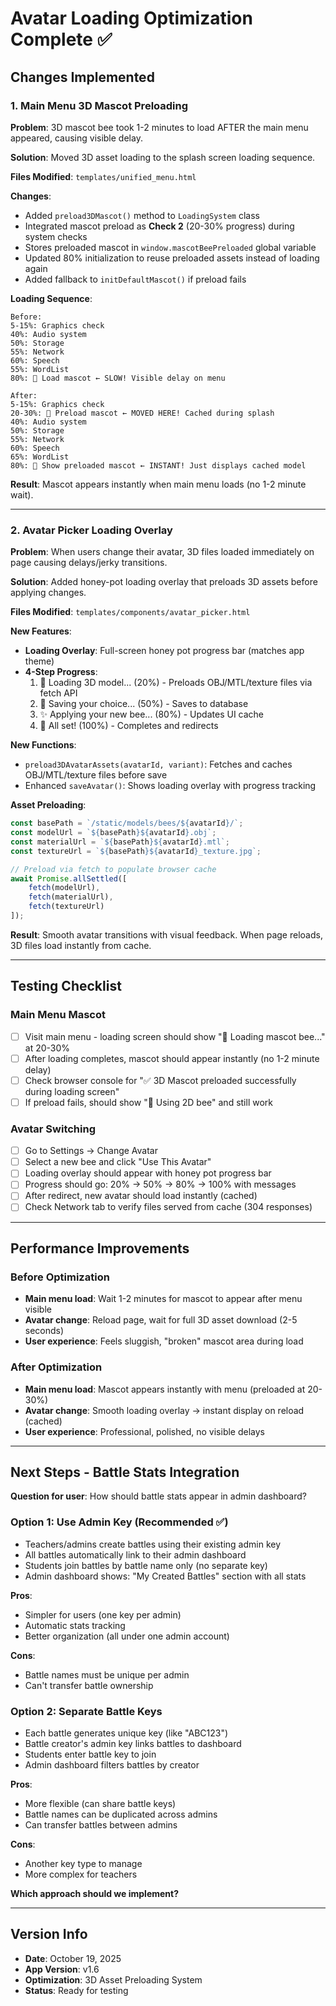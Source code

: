 # Avatar Loading Optimization Complete ✅

## Changes Implemented

### 1. Main Menu 3D Mascot Preloading
**Problem**: 3D mascot bee took 1-2 minutes to load AFTER the main menu appeared, causing visible delay.

**Solution**: Moved 3D asset loading to the splash screen loading sequence.

**Files Modified**: `templates/unified_menu.html`

**Changes**:
- Added `preload3DMascot()` method to `LoadingSystem` class
- Integrated mascot preload as **Check 2** (20-30% progress) during system checks
- Stores preloaded mascot in `window.mascotBeePreloaded` global variable
- Updated 80% initialization to reuse preloaded assets instead of loading again
- Added fallback to `initDefaultMascot()` if preload fails

**Loading Sequence**:
```
Before:
5-15%: Graphics check
40%: Audio system
50%: Storage
55%: Network
60%: Speech
55%: WordList
80%: 🐝 Load mascot ← SLOW! Visible delay on menu

After:
5-15%: Graphics check
20-30%: 🐝 Preload mascot ← MOVED HERE! Cached during splash
40%: Audio system
50%: Storage
55%: Network
60%: Speech
65%: WordList
80%: 🐝 Show preloaded mascot ← INSTANT! Just displays cached model
```

**Result**: Mascot appears instantly when main menu loads (no 1-2 minute wait).

---

### 2. Avatar Picker Loading Overlay
**Problem**: When users change their avatar, 3D files loaded immediately on page causing delays/jerky transitions.

**Solution**: Added honey-pot loading overlay that preloads 3D assets before applying changes.

**Files Modified**: `templates/components/avatar_picker.html`

**New Features**:
- **Loading Overlay**: Full-screen honey pot progress bar (matches app theme)
- **4-Step Progress**:
  1. 🐝 Loading 3D model... (20%) - Preloads OBJ/MTL/texture files via fetch API
  2. 💾 Saving your choice... (50%) - Saves to database
  3. ✨ Applying your new bee... (80%) - Updates UI cache
  4. 🎉 All set! (100%) - Completes and redirects

**New Functions**:
- `preload3DAvatarAssets(avatarId, variant)`: Fetches and caches OBJ/MTL/texture files before save
- Enhanced `saveAvatar()`: Shows loading overlay with progress tracking

**Asset Preloading**:
```javascript
const basePath = `/static/models/bees/${avatarId}/`;
const modelUrl = `${basePath}${avatarId}.obj`;
const materialUrl = `${basePath}${avatarId}.mtl`;
const textureUrl = `${basePath}${avatarId}_texture.jpg`;

// Preload via fetch to populate browser cache
await Promise.allSettled([
    fetch(modelUrl),
    fetch(materialUrl),
    fetch(textureUrl)
]);
```

**Result**: Smooth avatar transitions with visual feedback. When page reloads, 3D files load instantly from cache.

---

## Testing Checklist

### Main Menu Mascot
- [ ] Visit main menu - loading screen should show "🐝 Loading mascot bee..." at 20-30%
- [ ] After loading completes, mascot should appear instantly (no 1-2 minute delay)
- [ ] Check browser console for "✅ 3D Mascot preloaded successfully during loading screen"
- [ ] If preload fails, should show "🐝 Using 2D bee" and still work

### Avatar Switching
- [ ] Go to Settings → Change Avatar
- [ ] Select a new bee and click "Use This Avatar"
- [ ] Loading overlay should appear with honey pot progress bar
- [ ] Progress should go: 20% → 50% → 80% → 100% with messages
- [ ] After redirect, new avatar should load instantly (cached)
- [ ] Check Network tab to verify files served from cache (304 responses)

---

## Performance Improvements

### Before Optimization
- **Main menu load**: Wait 1-2 minutes for mascot to appear after menu visible
- **Avatar change**: Reload page, wait for full 3D asset download (2-5 seconds)
- **User experience**: Feels sluggish, "broken" mascot area during load

### After Optimization
- **Main menu load**: Mascot appears instantly with menu (preloaded at 20-30%)
- **Avatar change**: Smooth loading overlay → instant display on reload (cached)
- **User experience**: Professional, polished, no visible delays

---

## Next Steps - Battle Stats Integration

**Question for user**: How should battle stats appear in admin dashboard?

### Option 1: Use Admin Key (Recommended ✅)
- Teachers/admins create battles using their existing admin key
- All battles automatically link to their admin dashboard
- Students join battles by battle name only (no separate key)
- Admin dashboard shows: "My Created Battles" section with all stats

**Pros**:
- Simpler for users (one key per admin)
- Automatic stats tracking
- Better organization (all under one admin account)

**Cons**:
- Battle names must be unique per admin
- Can't transfer battle ownership

### Option 2: Separate Battle Keys
- Each battle generates unique key (like "ABC123")
- Battle creator's admin key links battles to dashboard
- Students enter battle key to join
- Admin dashboard filters battles by creator

**Pros**:
- More flexible (can share battle keys)
- Battle names can be duplicated across admins
- Can transfer battles between admins

**Cons**:
- Another key type to manage
- More complex for teachers

**Which approach should we implement?**

---

## Version Info
- **Date**: October 19, 2025
- **App Version**: v1.6
- **Optimization**: 3D Asset Preloading System
- **Status**: Ready for testing

